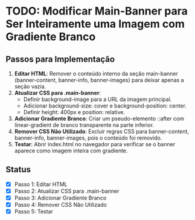 # TODO: Modificar Main-Banner para Ser Inteiramente uma Imagem com Gradiente Branco

## Passos para Implementação

1. **Editar HTML**: Remover o conteúdo interno da seção main-banner (banner-content, banner-info, banner-images) para deixar apenas a seção vazia.
2. **Atualizar CSS para .main-banner**: 
   - Definir background-image para a URL da imagem principal.
   - Adicionar background-size: cover e background-position: center.
   - Definir height: 400px e position: relative.
3. **Adicionar Gradiente Branco**: Criar um pseudo-elemento ::after com linear-gradient de branco transparente na parte inferior.
4. **Remover CSS Não Utilizado**: Excluir regras CSS para banner-content, banner-info, banner-images, pois o conteúdo foi removido.
5. **Testar**: Abrir index.html no navegador para verificar se o banner aparece como imagem inteira com gradiente.

## Status
- [x] Passo 1: Editar HTML
- [x] Passo 2: Atualizar CSS para .main-banner
- [x] Passo 3: Adicionar Gradiente Branco
- [x] Passo 4: Remover CSS Não Utilizado
- [x] Passo 5: Testar
